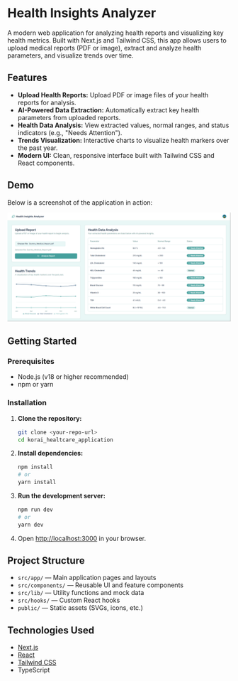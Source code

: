 # Health Insights Analyzer

A modern web application for analyzing health reports and visualizing key health metrics. Built with Next.js and Tailwind CSS, this app allows users to upload medical reports (PDF or image), extract and analyze health parameters, and visualize trends over time.


## Features

- **Upload Health Reports:** Upload PDF or image files of your health reports for analysis.
- **AI-Powered Data Extraction:** Automatically extract key health parameters from uploaded reports.
- **Health Data Analysis:** View extracted values, normal ranges, and status indicators (e.g., "Needs Attention").
- **Trends Visualization:** Interactive charts to visualize health markers over the past year.
- **Modern UI:** Clean, responsive interface built with Tailwind CSS and React components.

## Demo

Below is a screenshot of the application in action:

![Demo Screenshot](./public/demo-image.png)

## Getting Started

### Prerequisites
- Node.js (v18 or higher recommended)
- npm or yarn

### Installation

1. **Clone the repository:**
   ```bash
   git clone <your-repo-url>
   cd korai_healtcare_application
   ```
2. **Install dependencies:**
   ```bash
   npm install
   # or
   yarn install
   ```
3. **Run the development server:**
   ```bash
   npm run dev
   # or
   yarn dev
   ```
4. Open [http://localhost:3000](http://localhost:3000) in your browser.

## Project Structure

- `src/app/` — Main application pages and layouts
- `src/components/` — Reusable UI and feature components
- `src/lib/` — Utility functions and mock data
- `src/hooks/` — Custom React hooks
- `public/` — Static assets (SVGs, icons, etc.)

## Technologies Used
- [Next.js](https://nextjs.org/)
- [React](https://react.dev/)
- [Tailwind CSS](https://tailwindcss.com/)
- TypeScript

